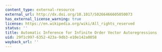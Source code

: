 ```yaml
---
content_type: external-resource
external_url: http://dx.doi.org/10.1017/S0266466605050073
has_external_license_warning: true
license: https://en.wikipedia.org/wiki/All_rights_reserved
status: ''
title: Automatic Inference for Infinite Order Vector Autoregressions
uid: 29f1c997-6352-423a-9db3-e10e142a0058
wayback_url: ''
---
```

